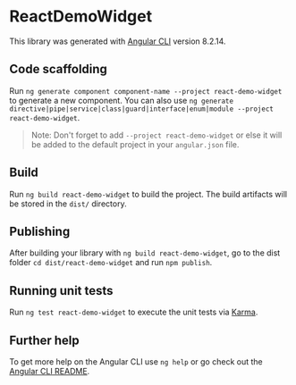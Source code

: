 # ReactDemoWidget

This library was generated with [Angular CLI](https://github.com/angular/angular-cli) version 8.2.14.

## Code scaffolding

Run `ng generate component component-name --project react-demo-widget` to generate a new component. You can also use `ng generate directive|pipe|service|class|guard|interface|enum|module --project react-demo-widget`.
> Note: Don't forget to add `--project react-demo-widget` or else it will be added to the default project in your `angular.json` file. 

## Build

Run `ng build react-demo-widget` to build the project. The build artifacts will be stored in the `dist/` directory.

## Publishing

After building your library with `ng build react-demo-widget`, go to the dist folder `cd dist/react-demo-widget` and run `npm publish`.

## Running unit tests

Run `ng test react-demo-widget` to execute the unit tests via [Karma](https://karma-runner.github.io).

## Further help

To get more help on the Angular CLI use `ng help` or go check out the [Angular CLI README](https://github.com/angular/angular-cli/blob/master/README.md).
